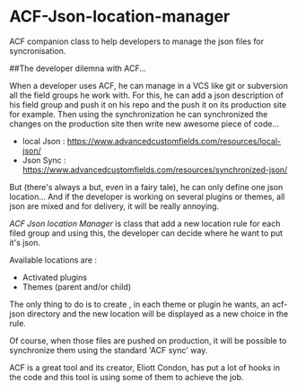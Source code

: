 # ACF-Json-location-manager
ACF companion class to help developers to manage the json files for syncronisation.

##The developer dilemna with ACF...

When a developer uses ACF, he can manage in a VCS like git or subversion all the field groups he work with.
For this, he can add a json description of his field group and push it on his repo and the push it on  its production  site for example. 
Then using the synchronization he can synchronized the changes on the production site then write new awesome piece of code...
- local Json : https://www.advancedcustomfields.com/resources/local-json/
- Json Sync : https://www.advancedcustomfields.com/resources/synchronized-json/

But (there's always a but, even in a fairy tale), he can only define one json location... And if the developer is working on several plugins or themes, all json are mixed and for delivery, it will be really annoying.

*ACF Json location Manager* is  class that add a new location rule for each filed group and using this, the developer can decide where he want to put it's json.

Available locations are :
- Activated plugins
- Themes (parent and/or child)

The only thing to do is to create , in each theme or plugin he wants, an acf-json directory and the new location will be displayed as a new choice in the rule.

Of course, when those files are pushed on production, it will be possible to synchronize them using the standard 'ACF sync' way.

ACF is a great tool and its creator, Eliott Condon, has put a lot of hooks in the code and this tool is using some of them to achieve the job.
